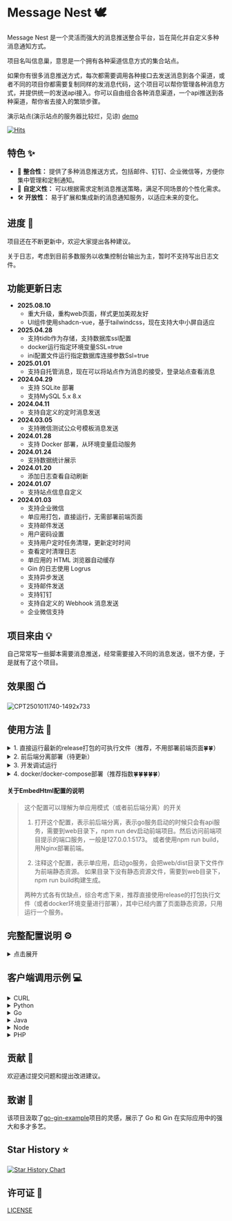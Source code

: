 # Message Nest 🕊️

Message Nest 是一个灵活而强大的消息推送整合平台，旨在简化并自定义多种消息通知方式。

项目名叫信息巢，意思是一个拥有各种渠道信息方式的集合站点。

如果你有很多消息推送方式，每次都需要调用各种接口去发送消息到各个渠道，或者不同的项目你都需要复制同样的发消息代码，这个项目可以帮你管理各种消息方式，并提供统一的发送api接入。你可以自由组合各种消息渠道，一个api推送到各种渠道，帮你省去接入的繁琐步骤。

演示站点(演示站点的服务器比较烂，见谅) [demo](https://message-nest-demo-site.qwapi.eu.org/)

[![Hits](https://hits.sh/github.com/engigu/Message-Push-Nest.svg?view=today-total)](https://hits.sh/github.com/engigu/Message-Push-Nest/)

## 特色 ✨

- 🔄 **整合性：** 提供了多种消息推送方式，包括邮件、钉钉、企业微信等，方便你集中管理和定制通知。
- 🎨 **自定义性：** 可以根据需求定制消息推送策略，满足不同场景的个性化需求。
- 🛠 **开放性：** 易于扩展和集成新的消息通知服务，以适应未来的变化。

## 进度 🔨

项目还在不断更新中，欢迎大家提出各种建议。

关于日志，考虑到目前多数服务以收集控制台输出为主，暂时不支持写出日志文件。

## 功能更新日志
- **2025.08.10**
  - 重大升级，重构web页面，样式更加美观友好
  - UI组件使用shadcn-vue，基于tailwindcss，现在支持大中小屏自适应
- **2025.04.28**
    - 支持tidb作为存储，支持数据库ssl配置
    - docker运行指定环境变量SSL=true
    - ini配置文件运行指定数据库连接参数Ssl=true
- **2025.01.01**
  - 支持自托管消息，现在可以将站点作为消息的接受，登录站点查看消息
- **2024.04.29**
    - 支持 SQLite 部署
    - 支持MySQL 5.x  8.x
- **2024.04.11**
    - 支持自定义的定时消息发送
- **2024.03.05**
    - 支持微信测试公众号模板消息发送
- **2024.01.28**
    - 支持 Docker 部署，从环境变量启动服务
- **2024.01.24**
    - 支持数据统计展示
- **2024.01.20**
    - 添加日志查看自动刷新
- **2024.01.07**
    - 支持站点信息自定义
- **2024.01.03**
    - 支持企业微信
    - 单应用打包，直接运行，无需部署前端页面
    - 支持邮件发送
    - 用户密码设置
    - 支持用户定时任务清理，更新定时时间
    - 查看定时清理日志
    - 单应用的 HTML 浏览器自动缓存
    - Gin 的日志使用 Logrus
    - 支持异步发送
    - 支持邮件发送
    - 支持钉钉
    - 支持自定义的 Webhook 消息发送
    - 企业微信支持
  
## 项目来由 💡

自己常常写一些脚本需要消息推送，经常需要接入不同的消息发送，很不方便，于是就有了这个项目。

## 效果图 📺

![CPT2501011740-1492x733](https://raw.githubusercontent.com/engigu/resources/refs/heads/images/CPT2508101507-1460x745.gif)


## 使用方法 🚀

<details>
  <summary>1. 直接运行最新的release打包的可执行文件（推荐，不用部署前端页面🍀🍀）</summary>

1. 下载最新的系统版本对应的release， 解压
2. 新建一个数据库
3. 重命名conf/app.example.ini为conf/app.ini
4. 修改app.ini对应的配置
5. 将配置中`EmbedHtml = disable`, 进行注释，以单应用方式运行，完整配置参考如下：

```ini
[app]
JwtSecret = message-nest
LogLevel = INFO

[server]
RunMode = release
HttpPort = 8000
ReadTimeout = 60
WriteTimeout = 60
; 注释EmbedHtml，启用单应用模式
; EmbedHtml = disable

[database]
; 关闭SQL打印
; SqlDebug = enable

; Type = sqlite
Type = mysql
User = root
Password = Aa123456
Host = vm.server
Port = 3308
Name = yourDbName
TablePrefix = message_

```

6. 启动项目会自动创建表和账号

```shell
# INFO日志级别启动回出现如下日志

[2024-01-13 13:40:09.075]  INFO [migrate.go:70 Setup] [Init Data]: Migrate table: message_auth
[2024-01-13 13:40:11.778]  INFO [migrate.go:70 Setup] [Init Data]: Migrate table: message_send_tasks
[2024-01-13 13:40:16.518]  INFO [migrate.go:70 Setup] [Init Data]: Migrate table: message_send_ways
[2024-01-13 13:40:23.300]  INFO [migrate.go:70 Setup] [Init Data]: Migrate table: message_send_tasks_logs
[2024-01-13 13:40:28.715]  INFO [migrate.go:70 Setup] [Init Data]: Migrate table: message_send_tasks_ins
[2024-01-13 13:40:39.538]  INFO [migrate.go:70 Setup] [Init Data]: Migrate table: message_settings
[2024-01-13 13:40:46.299]  INFO [migrate.go:74 Setup] [Init Data]: Init Account data...
[2024-01-13 13:40:46.751]  INFO [migrate.go:77 Setup] [Init Data]: All table data init done.

```

7. 启动项目，访问8000端口，初始账号为admin，密码为123456

</details>


<details>
  <summary>2. 前后端分离部署（待更新）</summary>
</details>


[//]: # (1. 前端项目构建)

[//]: # (```shell)

[//]: # (cd web && npm i && npm run build)

[//]: # (```)

[//]: # (2. 配置配置文件，参考上面，需要注意将配置中`EmbedHtml = disable`取消注释)

[//]: # (3. 启动go服务)

[//]: # (```shell)

[//]: # (go mod tidy)

[//]: # (CGO_ENABLED=0 go build -o Message-Nest)

[//]: # (./Message-Nest)

[//]: # (```)

[//]: # (4. 配置Nginx，将静态文件)

[//]: # (5. 配置Nginx，将后端接口转发)

<details>
  <summary> 3. 开发调试运行</summary>

1. 重命名conf/app.example.ini为conf/app.ini， 关键配置如下

```ini
[app]
JwtSecret = message-nest
LogLevel = INFO

[server]
; RunMode务必设置成debug，会自动添加跨域
RunMode = debug
HttpPort = 8000
ReadTimeout = 60
WriteTimeout = 60
; 取消EmbedHtml的注释（启用前后端分离），然后到web目录下面，npm run dev启动前端页面
EmbedHtml = disable

[database]
; 开启SQL打印
SqlDebug = enable

; Type = sqlite
Type = mysql
User = root
Password = Aa123456
Host = vm.server
Port = 3308
Name = yourDbName
TablePrefix = message_

```

2. 运行main.go，服务启动后会运行在8000端口

```shell
go mod tidy
go run main.go
```

3. 启动前端页面，页面启动后会提示访问url，一般是`http://127.0.0.1:5173`

```shell
cd web
npm i
npm run dev
```

4. 访问`http://127.0.0.1:5173`，进行调试开发，接口会自动转发到go服务`http://localhost:8000`

</details>

<details>
  <summary>4. docker/docker-compose部署（推荐指数🍀🍀🍀🍀🍀）</summary>

<details>
  <summary>docker挂载app.ini部署</summary>

1. 新建一个数据库，准备一个conf文件夹
2. 新增conf/app.ini
3. 修改app.ini对应的配置
4. 将配置中`EmbedHtml = disable`, 进行注释，以单应用方式运行，完整配置参考如下：

```ini
[app]
JwtSecret = message-nest
LogLevel = INFO

[server]
RunMode = release
; docker模式下端口配置文件中只能为8000
HttpPort = 8000
ReadTimeout = 60
WriteTimeout = 60
; 注释EmbedHtml，启用单应用模式
; EmbedHtml = disable

[database]
; 关闭SQL打印
; SqlDebug = enable

; Type = sqlite
Type = mysql
User = root
Password = Aa123456
Host = vm.server
Port = 3308
Name = yourDbName
TablePrefix = message_

```

6. 使用命令启动，端口使用`-p`自定义

```shell
docker pull engigu/message-nest:latest
# 测试运行
docker run --rm -ti \
  -p 8000:8000 \
  -v /your/path/conf:/app/conf \
  engigu/message-nest:latest 
  
# 正式运行
docker run -d \
  -p 8000:8000 \
  -v /your/path/conf:/app/conf \
  engigu/message-nest:latest 
```

7. 启动项目，访问8000端口，初始账号为admin，密码为123456

</details>

<details>
  <summary>docker-compose挂载app.ini部署</summary>

1. 准备app.ini，文件内容如上docker部署
2. 准备docker-compose.yml，内容如下：

```yml
version: "3.7"
services:

  message-nest:
    image: engigu/message-nest:latest
    container_name: message-nest
    restart: always
    volumes:
      - ./conf:/app/conf
    ports:
      - "8000:8000"
```

3. 文件目录结构

```shell
.
├── conf
│   └── app.ini
├── docker-compose.yml

```

4. 启动项目

```shell
# 测试运行
docker-compose up
# 正式运行
docker-compose up -d
```

</details>

<details>
  <summary>docker/docker-compose环境变量部署（推荐指数🍀🍀🍀🍀🍀🍀🍀🍀🍀）</summary>

环境变量介绍

| 变量                 | 说明                                                 | 
|--------------------|----------------------------------------------------|
| JWT_SECRET         | jwt秘钥，可选，默认为message-nest                           |
| LOG_LEVEL          | 日志等级，可选，默认为INFO，DEBUG/INFO/ERROR                   |
| RUN_MODE           | 运行模式，可选，默认release，为debug将自动添加跨域                    |
|                    |                                                    |
| DB_TYPE            | 数据库类型，sqlite/mysql。默认为sqlite,存储路径为conf/database.db |
|                    |                                                    |
| MYSQL_HOST         | mysql-host，DB_TYPE=mysql必填                         |
| MYSQL_PORT         | mysql端口，DB_TYPE=mysql必填                            |
| MYSQL_USER         | mysql用户名，DB_TYPE=mysql必填                           |
| MYSQL_PASSWORD     | mysql数据库密码，DB_TYPE=mysql必填                         |
| MYSQL_DB           | mysql数据库名字，DB_TYPE=mysql必填                         |
| MYSQL_TABLE_PREFIX | mysql数据表前缀，DB_TYPE=mysql必填                         |
| SSL                | 是否开启SSL                                            |
|                    |                                                    |
| SQL_DEBUG          | 是否打印SQL，可选，默认关，设置enable为开启                         |

docker运行

```shell

# 正式运行（mysql）
docker run -d  \
  -p 8000:8000 \
  -e MYSQL_HOST=192.168.64.133  \
  -e MYSQL_PORT=3308 \
  -e MYSQL_USER=root \
  -e MYSQL_PASSWORD=Aa123456 \
  -e MYSQL_DB=test_11 \
  -e MYSQL_TABLE_PREFIX=message_ \
  --name message-nest  \
  engigu/message-nest:latest 

# 正式运行（sqlite）
docker run -d  \
  -p 8000:8000 \
  -v you/path/database.db=conf/database.db  \
  --name message-nest  \
  engigu/message-nest:latest 
```

docker-compose运行(mysql)

```yml
version: "3.7"
services:

  message-nest:
    image: engigu/message-nest:latest
    container_name: message-nest
    restart: always
    ports:
      - "8000:8000"
    environment:
      - MYSQL_HOST=192.168.64.133
      - MYSQL_PORT=3308
      - MYSQL_USER=root
      - MYSQL_PASSWORD=Aa123456
      - MYSQL_DB=test_11
      - MYSQL_TABLE_PREFIX=message_
```

docker-compose运行(sqlite)

```yml
version: "3.7"
services:

  message-nest:
    image: engigu/message-nest:latest
    container_name: message-nest
    restart: always
    ports:
      - "8000:8000"
    volumes:
      - you/path/database.db:conf/database.db
```

```shell
# 正式运行
docker-compose -up -d
```

</details>

</details>

#### 关于EmbedHtml配置的说明

> 这个配置可以理解为单应用模式（或者前后端分离）的开关
>  1. 打开这个配置，表示前后端分离，表示go服务启动的时候只会有api服务，需要到web目录下，npm run
      dev启动前端项目。然后访问前端项目提示的端口服务，一般是127.0.0.1:5173。
      或者使用npm run build，用Nginx部署前端。
>
>  2. 注释这个配置，表示单应用，启动go服务，会把web/dist目录下文件作为前端静态资源。
     如果目录下没有静态资源文件，需要到web目录下，npm run build构建生成。
>
> 两种方式各有优缺点，综合考虑下来，推荐直接使用release的打包执行文件（或者docker环境变量进行部署），其中已经内置了页面静态资源，只用运行一个服务。

## 完整配置说明 ⚙️

<details>
  <summary>点击展开</summary>

```ini
[app]
JwtSecret = message-nest
; 暂时无用
RuntimeRootPath = runtime/
LogLevel = INFO

[server]
; debug or release
; debug模式下会自动添加跨域headers
RunMode = release
HttpPort = 8000
ReadTimeout = 60
WriteTimeout = 60
; use embed html static file
; 是否使用embed打包的静态资源
; 如果运行release打包后的应用，请注释这个设置。
; 如果取消这个注释，只会单独运行api服务，前端页面需要到web目录手动npm run dev, 运行前端服务
; EmbedHtml = disable   

[database]
; 配置使用什么数据库，支持：mysql、sqlite、tidb
Type = mysql
User = root
Password = password
Host = 123.1.1.1
Name = db_name
Port = 3306
; -- 其他配置
; 表前缀
TablePrefix = message_
; -- 是否打开sql打印
; SqlDebug = enable
; 数据库连接是否开启ssl, value: [false | true]
Ssl = true

```

</details>

## 客户端调用示例 💻️

<details>
  <summary>CURL</summary>

```shell
curl -X POST --location 'http://127.0.0.1:5173/api/v1/message/send' \
        --header 'Content-Type: application/json' \
        --data '{
    "task_id": "T-JiXpO8EO7u",
    "title": "message title",
    "text": "Hello World!"
}'
```
</details>

<details>
  <summary>Python</summary>

```python
import requests

headers = {
    'Content-Type': 'application/json',
}
json_data = {
    "task_id": "T-JiXpO8EO7u",
    "title": "message title",
    "text": "Hello World!"
}
response = requests.post('http://127.0.0.1:5173/api/v1/message/send', headers=headers, json=json_data)

print("response:", response.json())

```
</details>

<details>
  <summary>Go</summary>

```golang
package main

import (
	"fmt"
	"io"
	"log"
	"net/http"
	"strings"
)

func main() {
	client := &http.Client{}
	var data = strings.NewReader(`{
    "task_id": "T-JiXpO8EO7u",
    "title": "message title",
    "text": "Hello World!"
}`)
	req, err := http.NewRequest("POST", "http://127.0.0.1:5173/api/v1/message/send", data)
	if err != nil {
		log.Fatal(err)
	}
	req.Header.Set("Content-Type", "application/json")
	resp, err := client.Do(req)
	if err != nil {
		log.Fatal(err)
	}
	defer resp.Body.Close()
	bodyText, err := io.ReadAll(resp.Body)
	if err != nil {
		log.Fatal(err)
	}
	fmt.Printf("%s\n", bodyText)
}

```
</details>

<details>
  <summary>Java</summary>

```java
import java.io.IOException;
import java.net.URI;
import java.net.http.HttpClient;
import java.net.http.HttpRequest;
import java.net.http.HttpRequest.BodyPublishers;
import java.net.http.HttpResponse;

HttpClient client = HttpClient.newBuilder()
    .followRedirects(HttpClient.Redirect.NORMAL)
    .build();

HttpRequest request = HttpRequest.newBuilder()
    .uri(URI.create("http://127.0.0.1:5173/api/v1/message/send"))
    .POST(BodyPublishers.ofString("{\n    \"task_id\": \"T-JiXpO8EO7u\",\n    \"title\": \"message title\",\n    \"text\": \"Hello World!\"\n}"))
    .setHeader("Content-Type", "application/json")
    .build();

HttpResponse<String> response = client.send(request, HttpResponse.BodyHandlers.ofString());

```
</details>

<details>
  <summary>Node</summary>

```JavaScript
var request = require('request');

var headers = {
    'Content-Type': 'application/json'
};

var dataString = "{\n    \"task_id\": \"T-JiXpO8EO7u\",\n    \"title\": \"message title\",\n    \"text\": \"Hello World!\"\n}";

var options = {
    url: 'http://127.0.0.1:5173/api/v1/message/send',
    method: 'POST',
    headers: headers,
    body: dataString
};

function callback(error, response, body) {
    if (!error && response.statusCode == 200) {
        console.log(body);
    }
}

request(options, callback);
```
</details>

<details>
  <summary>PHP</summary>

```php
<?php
$ch = curl_init();
curl_setopt($ch, CURLOPT_URL, 'http://127.0.0.1:5173/api/v1/message/send');
curl_setopt($ch, CURLOPT_RETURNTRANSFER, true);
curl_setopt($ch, CURLOPT_CUSTOMREQUEST, 'POST');
curl_setopt($ch, CURLOPT_HTTPHEADER, [
    'Content-Type: application/json',
]);
curl_setopt($ch, CURLOPT_POSTFIELDS, "{\n    \"task_id\": \"T-JiXpO8EO7u\",\n    \"title\": \"message title\",\n    \"text\": \"Hello World!\"\n}");
curl_setopt($ch, CURLOPT_FOLLOWLOCATION, true);

$response = curl_exec($ch);

curl_close($ch);
        
```
</details>


## 贡献 🤝

欢迎通过提交问题和提出改进建议。

## 致谢 🙏

该项目汲取了[go-gin-example](https://github.com/eddycjy/go-gin-example)项目的灵感，展示了 Go 和 Gin 在实际应用中的强大和多才多艺。

## Star History ⭐

[![Star History Chart](https://api.star-history.com/svg?repos=engigu/Message-Push-Nest&type=Date)](https://star-history.com/#engigu/Message-Push-Nest&Date)

## 许可证 📝

[LICENSE](LICENSE)

